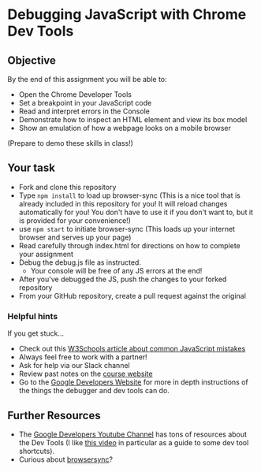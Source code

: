 # Debugging JavaScript with Chrome Dev Tools

## Objective

By the end of this assignment you will be able to:
- Open the Chrome Developer Tools
- Set a breakpoint in your JavaScript code
- Read and interpret errors in the Console
- Demonstrate how to inspect an HTML element and view its box model
- Show an emulation of how a webpage looks on a mobile browser

(Prepare to demo these skills in class!)

## Your task

- Fork and clone this repository
- Type `npm install` to load up browser-sync (This is a nice tool that is already included in this repository for you! It will reload changes automatically for you! You don't have to use it if you don't want to, but it is provided for your convenience!)
- use `npm start` to initiate browser-sync (This loads up your internet browser and serves up your page)
- Read carefully through index.html for directions on how to complete your assignment
- Debug the debug.js file as instructed. 
    - Your console will be free of any JS errors at the end!
- After you've debugged the JS, push the changes to your forked repository
- From your GitHub repository, create a pull request against the original

### Helpful hints

If you get stuck...
- Check out this [W3Schools article about common JavaScript mistakes](http://www.w3schools.com/js/js_mistakes.asp)
- Always feel free to work with a partner!
- Ask for help via our Slack channel
- Review past notes on the [course website](https://gawdiseattle.gitbooks.io/wdi/content/)
- Go to the [Google Developers Website](https://developers.google.com/web/tools/chrome-devtools/javascript/) for more in depth instructions of the things the debugger and dev tools can do.

## Further Resources

- The [Google Developers Youtube Channel](https://www.youtube.com/channel/UC_x5XG1OV2P6uZZ5FSM9Ttw) has tons of resources about the Dev Tools (I like [this video](https://www.youtube.com/watch?v=nOEw9iiopwI) in particular as a guide to some dev tool shortcuts).
- Curious about [browsersync](https://www.browsersync.io/)?

